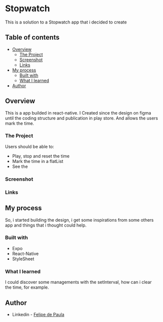 # Stopwatch

This is a solution to a Stopwatch app that i decided to create

## Table of contents

- [Overview](#overview)
  - [The Project](#the-project)
  - [Screenshot](#screenshot)
  - [Links](#links)
- [My process](#my-process)
  - [Built with](#built-with)
  - [What I learned](#what-i-learned)
- [Author](#author)


## Overview
 This is a app builded in react-native. I Created since the design on figma until the coding structure and publication in play store.
 And allows the users mark the time.
 
### The Project

Users should be able to:
- Play, stop and reset the time
- Mark the time in a flatList
- See the 

### Screenshot

### Links


## My process

  So, i started building the design, i get some inspirations from some others app and things that i thought could help. 
  
### Built with
- Expo
- React-Native
- StyleSheet

### What I learned

I could discover some managements with the setInterval, how can i clear the time, for example.

## Author

- Linkedin - [Felipe de Paula](https://www.linkedin.com/in/felipe-c-de-paula-b1b7b9189/)
